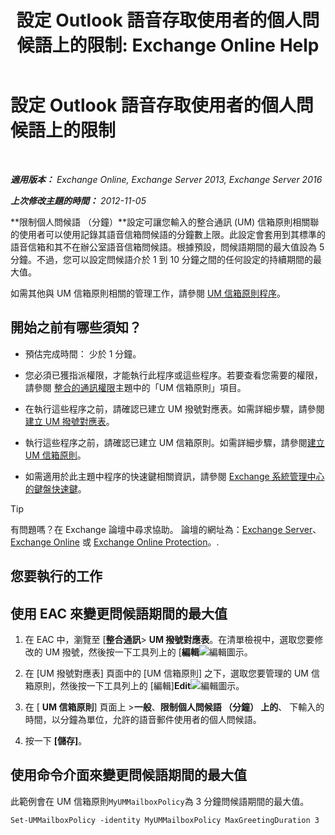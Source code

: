 ﻿---
title: '設定 Outlook 語音存取使用者的個人問候語上的限制: Exchange Online Help'
TOCTitle: 設定 Outlook 語音存取使用者的個人問候語上的限制
ms:assetid: d400f250-0f55-45f5-9918-5f1d7819fbdf
ms:mtpsurl: https://technet.microsoft.com/zh-tw/library/Bb201731(v=EXCHG.150)
ms:contentKeyID: 50554098
ms.date: 05/23/2018
mtps_version: v=EXCHG.150
ms.translationtype: MT
---

# 設定 Outlook 語音存取使用者的個人問候語上的限制

 

_**適用版本：** Exchange Online, Exchange Server 2013, Exchange Server 2016_

_**上次修改主題的時間：** 2012-11-05_

**限制個人問候語 （分鐘）**設定可讓您輸入的整合通訊 (UM) 信箱原則相關聯的使用者可以使用記錄其語音信箱問候語的分鐘數上限。此設定會套用到其標準的語音信箱和其不在辦公室語音信箱問候語。根據預設，問候語期間的最大值設為 5 分鐘。不過，您可以設定問候語介於 1 到 10 分鐘之間的任何設定的持續期間的最大值。

如需其他與 UM 信箱原則相關的管理工作，請參閱 [UM 信箱原則程序](https://docs.microsoft.com/zh-tw/exchange/voice-mail-unified-messaging/set-up-voice-mail/um-mailbox-policy-procedures)。

## 開始之前有哪些須知？

  - 預估完成時間： 少於 1 分鐘。

  - 您必須已獲指派權限，才能執行此程序或這些程序。若要查看您需要的權限，請參閱 [整合的通訊權限](unified-messaging-permissions-exchange-2013-help.md)主題中的「UM 信箱原則」項目。

  - 在執行這些程序之前，請確認已建立 UM 撥號對應表。如需詳細步驟，請參閱[建立 UM 撥號對應表](https://docs.microsoft.com/zh-tw/exchange/voice-mail-unified-messaging/connect-voice-mail-system/create-um-dial-plan)。

  - 執行這些程序之前，請確認已建立 UM 信箱原則。如需詳細步驟，請參閱[建立 UM 信箱原則](https://docs.microsoft.com/zh-tw/exchange/voice-mail-unified-messaging/set-up-voice-mail/create-um-mailbox-policy)。

  - 如需適用於此主題中程序的快速鍵相關資訊，請參閱 [Exchange 系統管理中心的鍵盤快速鍵](keyboard-shortcuts-in-the-exchange-admin-center-exchange-online-protection-help.md)。


> [!TIP]  
> 有問題嗎？在 Exchange 論壇中尋求協助。 論壇的網址為：<a href="https://go.microsoft.com/fwlink/p/?linkid=60612">Exchange Server</a>、 <a href="https://go.microsoft.com/fwlink/p/?linkid=267542">Exchange Online</a> 或 <a href="https://go.microsoft.com/fwlink/p/?linkid=285351">Exchange Online Protection</a>。.




## 您要執行的工作

## 使用 EAC 來變更問候語期間的最大值

1.  在 EAC 中，瀏覽至 \[**整合通訊**\> **UM 撥號對應表**。在清單檢視中，選取您要修改的 UM 撥號，然後按一下工具列上的 \[**編輯**![編輯圖示](images/JJ218640.6f53ccb2-1f13-4c02-bea0-30690e6ea71d(EXCHG.150).gif "編輯圖示")。

2.  在 \[UM 撥號對應表\] 頁面中的 \[UM 信箱原則\] 之下，選取您要管理的 UM 信箱原則，然後按一下工具列上的 \[編輯\]**Edit**![編輯圖示](images/JJ218640.6f53ccb2-1f13-4c02-bea0-30690e6ea71d(EXCHG.150).gif "編輯圖示")。

3.  在 \[ **UM 信箱原則**\] 頁面上 \>**一般**、**限制個人問候語 （分鐘） 上的**、 下輸入的時間，以分鐘為單位，允許的語音郵件使用者的個人問候語。

4.  按一下 **\[儲存\]**。

## 使用命令介面來變更問候語期間的最大值

此範例會在 UM 信箱原則`MyUMMailboxPolicy`為 3 分鐘問候語期間的最大值。

    Set-UMMailboxPolicy -identity MyUMMailboxPolicy MaxGreetingDuration 3

